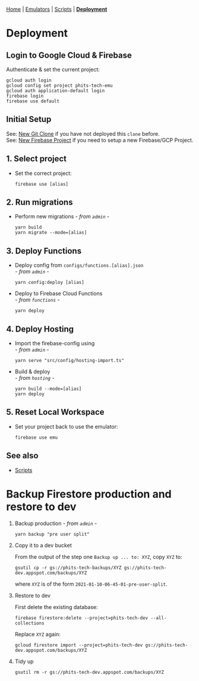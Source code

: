 [Home](../README.md) | [Emulators](../docs/Emulators.md) | [Scripts](../admin/README.md) | **[Deployment](../docs/Deployment.md)**

# Deployment

## Login to Google Cloud & Firebase

Authenticate & set the current project:

```
gcloud auth login
gcloud config set project phits-tech-emu
gcloud auth application-default login
firebase login
firebase use default
```

## Initial Setup

See: [New Git Clone](./New-Clone.md) if you have not deployed this `clone` before.  
See: [New Firebase Project](./New-Project.md) if you need to setup a new Firebase/GCP Project.

## 1. Select project

- Set the correct project:
  ```
  firebase use [alias]
  ```

## 2. Run migrations

- Perform new migrations
  _- from `admin` -_

  ```
  yarn build
  yarn migrate --mode=[alias]
  ```

## 3. Deploy Functions

- Deploy config from `configs/functions.[alias].json`  
   _- from `admin` -_

  ```
  yarn config:deploy [alias]
  ```

- Deploy to Firebase Cloud Functions  
   _- from `functions` -_

  ```
  yarn deploy
  ```

## 4. Deploy Hosting

- Import the firebase-config using  
   _- from `admin` -_

  ```
  yarn serve "src/config/hosting-import.ts"
  ```

- Build & deploy  
  _- from `hosting` -_

  ```
  yarn build --mode=[alias]
  yarn deploy
  ```

## 5. Reset Local Workspace

- Set your project back to use the emulator:

  ```
  firebase use emu
  ```

## See also

- [Scripts](../admin/README.md)

# Backup Firestore production and restore to dev

1. Backup production
   _- from `admin` -_

   ```
   yarn backup "pre user split"
   ```

2. Copy it to a dev bucket

   From the output of the step one `Backup up ... to: XYZ`, copy `XYZ` to:

   ```
   gsutil cp -r gs://phits-tech-backups/XYZ gs://phits-tech-dev.appspot.com/backups/XYZ
   ```

   where `XYZ` is of the form `2021-01-10-06-45-01-pre-user-split`.

3. Restore to dev

   First delete the existing database:

   ```
   firebase firestore:delete --project=phits-tech-dev --all-collections
   ```

   Replace `XYZ` again:

   ```
   gcloud firestore import --project=phits-tech-dev gs://phits-tech-dev.appspot.com/backups/XYZ
   ```

4. Tidy up

   ```
   gsutil rm -r gs://phits-tech-dev.appspot.com/backups/XYZ
   ```
